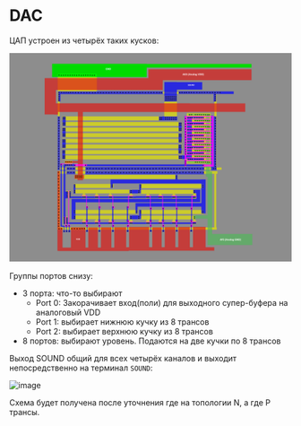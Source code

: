# DAC

ЦАП устроен из четырёх таких кусков:

![PSG_DAC](/imgstore/PSG_DAC.png)

Группы портов снизу:
- 3 порта: что-то выбирают
   - Port 0: Закорачивает вход(поли) для выходного супер-буфера на аналоговый VDD
   - Port 1: выбирает нижнюю кучку из 8 трансов
   - Port 2: выбирает верхнюю кучку из 8 трансов
- 8 портов: выбирают уровень. Подаются на две кучки по 8 трансов

Выход SOUND общий для всех четырёх каналов и выходит непосредственно на терминал `SOUND`:

![image](https://user-images.githubusercontent.com/5828819/177565232-0ce7a949-0d31-4bbc-a9c0-457cbd9f13bc.png)

Схема будет получена после уточнения где на топологии N, а где P трансы.

